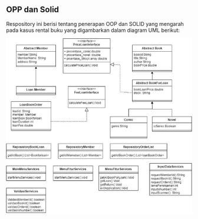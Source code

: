 ## OPP dan Solid

Respository ini berisi tentang penerapan OOP dan SOLID yang mengarah pada kasus rental buku yang digambarkan dalam diagram UML berikut:

![UML](Diagram_UML_case_rental_book.jpg)
